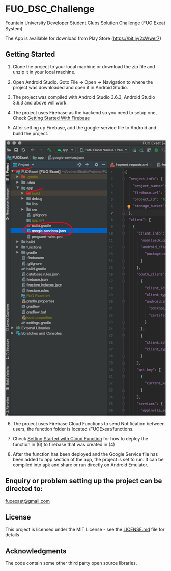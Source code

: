 # FUO_DSC_Challenge

Fountain University Developer Student Clubs Solution Challenge (FUO Exeat System)

The App is available for download from Play Store (https://bit.ly/2xWwer7)

## Getting Started

1. Clone the project to your local machine or download the zip file and unzip it in your local machine.

2. Open Android Studio. Goto File -> Open -> Navigation to where the project was downloaded and open it in Android Studio.

3. The project was compiled with Android Studio 3.6.3, Android Studio 3.6.3 and above will work.

4. The project uses Firebase as the backend so you need to setup one, Check [Getting Started With Firebase](https://firebase.google.com/docs/android/setup)

5. After setting up Firebase, add the google-service file to Android and build the project.

![Google Service file from Firebase](https://github.com/sodiqOladeni/FUO_DSC_Challenge/blob/dsc_challenge_master/fuo_dsc_screenshots/insert_google_service.png)

6. The project uses Firebase Cloud Functions to send Notification between users, the function folder is located /FUOExeat/functions.

7. Check [Setting Started with Cloud Function](https://firebase.google.com/docs/functions/get-started) for how to deploy the function in (6) to firebase that was created in (4)

8. After the function has been deployed and the Google Service file has been added to app section of the app, the project is set to run. It can be compiled into apk and share or run directly on Android Emulator.

## Enquiry or problem setting up the project can be directed to:
fuoexaet@gmail.com


## License

This project is licensed under the MIT License - see the [LICENSE.md](https://github.com/sodiqOladeni/FUO_DSC_Challenge/blob/dsc_challenge_master/LICENSE) file for details


## Acknowledgments

The code contain some other third party open source libraries.
